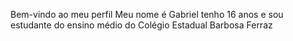 Bem-vindo ao meu perfil
Meu nome é Gabriel tenho 16 anos e sou estudante do ensino médio do Colégio Estadual Barbosa Ferraz

